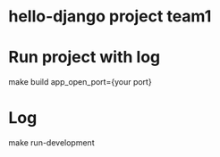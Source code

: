 # hello-django project team1
# Run project with log
make build app_open_port={your port}
# Log
make run-development